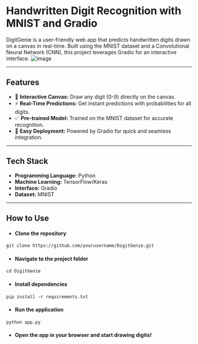 
# Handwritten Digit Recognition with MNIST and Gradio

DigitGenie is a user-friendly web app that predicts handwritten digits drawn on a canvas in real-time. Built using the MNIST dataset and a Convolutional Neural Network (CNN), this project leverages Gradio for an interactive interface.
![image](https://github.com/user-attachments/assets/9ae8ad19-822e-4b58-ab7e-0f1430084b6d)

----

## Features

+ 🎨 **Interactive Canvas:**  Draw any digit (0-9) directly on the canvas.
+ ⚡ **Real-Time Predictions:**  Get instant predictions with probabilities for all digits.
+ ✅ **Pre-trained Model:**  Trained on the MNIST dataset for accurate recognition.
+ 🚀 **Easy Deployment:**  Powered by Gradio for quick and seamless integration.

---

## Tech Stack
+ **Programming Language:**  Python
+ **Machine Learning:**  TensorFlow/Keras
+ **Interface:** Gradio
+ **Dataset:** MNIST

--- 

## How to Use
+ #### Clone the repository
```
git clone https://github.com/yourusername/DigitGenie.git
```
+ #### Navigate to the project folder
```
cd DigitGenie
```
+ #### Install dependencies
```
pip install -r requirements.txt
```
+ #### Run the application
```
python app.py
```
+ #### Open the app in your browser and start drawing digits!
